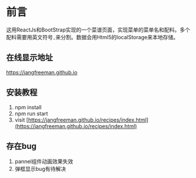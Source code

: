 # 前言
这用ReactJs和BootStrap实现的一个菜谱页面，实现菜单的菜单名和配料。多个配料需要用英文符号```,```来分割。数据会用Html5的localStorage来本地存储。

## 在线显示地址
https://jangfreeman.github.io

## 安装教程
1. npm install
2. npm run start
3. visit [https://jangfreeman.github.io/recipes/index.html](https://jangfreeman.github.io/recipes/index.html)


## 存在bug
1. pannel组件动画效果失效
2. 弹框显示bug有待解决
